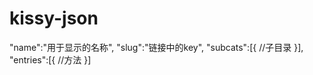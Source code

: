 kissy-json
==========
"name":"用于显示的名称",
"slug":"链接中的key",
"subcats":[{
  //子目录
}],
"entries":[{
  //方法
}]
